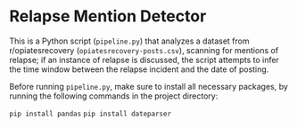 # Relapse Mention Detector

This is a Python script (`pipeline.py`) that analyzes a dataset from r/opiatesrecovery (`opiatesrecovery-posts.csv`), scanning for mentions of relapse; if an instance of relapse is discussed, the script attempts to infer the time window between the relapse incident and the date of posting.

Before running `pipeline.py`, make sure to install all necessary packages, by running the following commands in the project directory: 

  `pip install pandas`
  `pip install dateparser`
  
  
